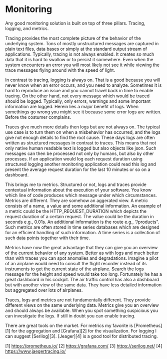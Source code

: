 # Monitoring

Any good monitoring solution is built on top of three pillars. Tracing, logging, and metrics. 

Tracing provides the most complete picture of the behavior of the underlying system. Tons of mostly unstructured messages are captured in plain text files, data bases or simply at the standard output stream of applications. Typically, tracing is not always enabled. It creates so much data that it is hard to swallow or to persist it somewhere. Even when the system encounters an error you will most likely not see it while viewing the trace messages flying around with the speed of light. 

In contrast to tracing, logging is always on. That is a good because you will never know when an error occurs, and you need to analyze. Sometimes it is hard to reproduce an issue and you cannot travel back in time to enable tracing. On the other hand, not every message which would be traced should be logged. Typically, only errors, warnings and some important information are logged. Herein lies a major benefit of logs. When somethings go wrong you might see it because some error logs are written. Before the costumer complains. 

Traces give much more details then logs but are not always on. The typical use case is to turn them on when a misbehavior has occurred, and the logs give not enough details to find the root cause. These days logs are often written as structured messages in contrast to traces. This means that not only native human readable text is logged but also objects like json. Such messages can then be processed not only by humans, but also by other processes. If an application would log each request duration using structured logging another monitoring application could read this log and present the average request duration for the last 10 minutes or so on a dashboard. 

This brings me to metrics. Structured or not, logs and traces provide contextual information about the execution of your software. You know which line of code produces which message under which circumstances. Metrics are different. They are somehow an aggerated view. A metric consists of a name, a value and some additional information. An example of a metric could be the HTTP_REQUEST_DURATION which depicts the request duration of a certain request. The value could be the duration in seconds e.g., 0.01s. An additional information is the route e.g., “/products”. Such metrics are often stored in time series databases which are designed for an efficient handling of such information. A time series is a collection of such data points together with their time.  

Metrics have now the great advantage that they can give you an overview of the current behavior of any system. Better as with logs and much better than with traces you can spot anomalies and degradations. Imagine a pilot of an airplane would need to consult the flight recorder instead of its instruments to get the current state of the airplane. Search the logs message for the height and speed would take too long. Fortunately he has a great dashboard in his cockpit. The air traffic control has also a dashboard but with another view of the same data. They have less detailed information but aggregated over lots of airplanes. 

Traces, logs and metrics are not fundamentally different. They provide different views on the same underlying data. Metrics give you an overview and should always be available. When you spot something suspicious you can investigate the logs. If still in doubt you can enable tracing. 

There are great tools on the market. For metrics my favorite is [Prometheus] [1] for the aggregation and [Grafana][2] for the visualization. For logging I can suggest [Serilog][3]. [Jeager][4] is a good tool for distributed tracing.

[1] https://prometheus.io/
[2] https://grafana.com/
[3] https://serilog.net/
[4] https://www.jaegertracing.io/
